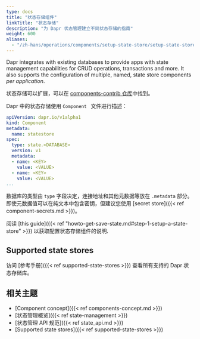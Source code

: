 ```yaml
---
type: docs
title: "状态存储组件"
linkTitle: "状态存储"
description: "为 Dapr 状态管理建立不同状态存储的指南"
weight: 600
aliases:
  - "/zh-hans/operations/components/setup-state-store/setup-state-store-overview/"
---
```


Dapr integrates with existing databases to provide apps with state management capabilities for CRUD operations, transactions and more. It also supports the configuration of multiple, named, state store components *per application*.

状态存储可以扩展，可以在 [components-contrib 仓库](https://github.com/dapr/components-contrib)中找到。

Dapr 中的状态存储使用 `Component ` 文件进行描述：

```yaml
apiVersion: dapr.io/v1alpha1
kind: Component
metadata:
  name: statestore
spec:
  type: state.<DATABASE>
  version: v1
  metadata:
  - name: <KEY>
    value: <VALUE>
  - name: <KEY>
    value: <VALUE>
...
```

数据库的类型由 `type` 字段决定，连接地址和其他元数据等放在 `.metadata` 部分。 即使元数据值可以在纯文本中包含密钥，但建议您使用 [secret store]({{< ref component-secrets.md >}})。

阅读 [this guide]({{< ref "howto-get-save-state.md#step-1-setup-a-state-store" >}}) 以获取配置状态存储组件的说明.

## Supported state stores

访问 [参考手册]({{< ref supported-state-stores >}}) 查看所有支持的 Dapr 状态存储库。

## 相关主题
- [Component concept]({{< ref components-concept.md >}})
- [状态管理概览]({{< ref state-management >}})
- [状态管理 API 规范]({{< ref state_api.md >}})
- [Supported state stores]({{< ref supported-state-stores >}})
